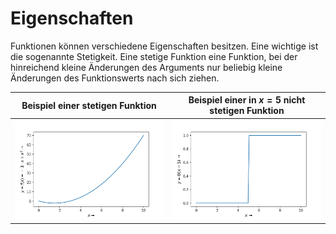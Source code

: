 # Eigenschaften

Funktionen können verschiedene Eigenschaften besitzen. Eine wichtige ist die sogenannte Stetigkeit.
Eine stetige Funktion eine Funktion, bei der hinreichend kleine Änderungen des Arguments nur beliebig kleine Änderungen des Funktionswerts nach sich ziehen.

|Beispiel einer stetigen Funktion | Beispiel einer in $x=5$ nicht stetigen Funktion |
|- | - |
|![drawing](Beispiel_stetige_Funktion.png) | ![drawing](Beispiel_nicht_stetige_Funktion.png)|
